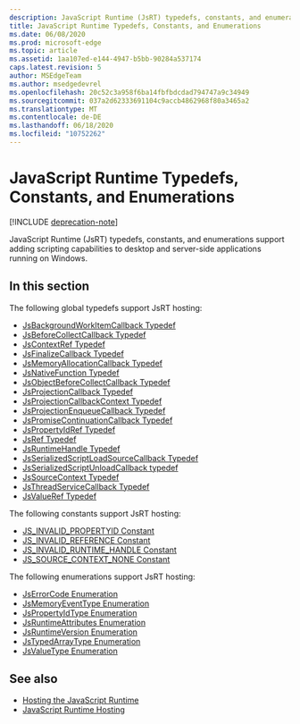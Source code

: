 ```yaml
---
description: JavaScript Runtime (JsRT) typedefs, constants, and enumerations support adding scripting capabilities to desktop and server-side applications running on Windows.
title: JavaScript Runtime Typedefs, Constants, and Enumerations
ms.date: 06/08/2020
ms.prod: microsoft-edge
ms.topic: article
ms.assetid: 1aa107ed-e144-4947-b5bb-90284a537174
caps.latest.revision: 5
author: MSEdgeTeam
ms.author: msedgedevrel
ms.openlocfilehash: 20c52c3a958f6ba14fbfbdcdad794747a9c34949
ms.sourcegitcommit: 037a2d62333691104c9accb4862968f80a3465a2
ms.translationtype: MT
ms.contentlocale: de-DE
ms.lasthandoff: 06/18/2020
ms.locfileid: "10752262"
---
```

# JavaScript Runtime Typedefs, Constants, and Enumerations  

[!INCLUDE [deprecation-note](../includes/deprecation-note.md)]  

JavaScript Runtime (JsRT) typedefs, constants, and enumerations support adding scripting capabilities to desktop and server-side applications running on Windows.  

## In this section  

The following global typedefs support JsRT hosting:  

*   [JsBackgroundWorkItemCallback Typedef](./jsbackgroundworkitemcallback-typedef.md)  
*   [JsBeforeCollectCallback Typedef](./jsbeforecollectcallback-typedef.md)  
*   [JsContextRef Typedef](./jscontextref-typedef.md)  
*   [JsFinalizeCallback Typedef](./jsfinalizecallback-typedef.md)  
*   [JsMemoryAllocationCallback Typedef](./jsmemoryallocationcallback-typedef.md)  
*   [JsNativeFunction Typedef](./jsnativefunction-typedef.md)  
*   [JsObjectBeforeCollectCallback Typedef](./jsobjectbeforecollectcallback-typedef.md)  
*   [JsProjectionCallback Typedef](./jsprojectioncallback-typedef.md)  
*   [JsProjectionCallbackContext Typedef](./jsprojectioncallbackcontext-typedef.md)  
*   [JsProjectionEnqueueCallback Typedef](./jsprojectionenqueuecallback-typedef.md)  
*   [JsPromiseContinuationCallback Typedef](./jspromisecontinuationcallback-typedef.md)  
*   [JsPropertyIdRef Typedef](./jspropertyidref-typedef.md)  
*   [JsRef Typedef](./jsref-typedef.md)  
*   [JsRuntimeHandle Typedef](./jsruntimehandle-typedef.md)  
*   [JsSerializedScriptLoadSourceCallback Typedef](./jsserializedscriptloadsourcecallback-typedef.md)  
*   [JsSerializedScriptUnloadCallback typedef](./jsserializedscriptunloadcallback-typedef.md)  
*   [JsSourceContext Typedef](./jssourcecontext-typedef.md)  
*   [JsThreadServiceCallback Typedef](./jsthreadservicecallback-typedef.md)  
*   [JsValueRef Typedef](./jsvalueref-typedef.md)  

The following constants support JsRT hosting:  

*   [JS_INVALID_PROPERTYID Constant](./js-invalid-propertyid-constant.md)  
*   [JS_INVALID_REFERENCE Constant](./js-invalid-reference-constant.md)  
*   [JS_INVALID_RUNTIME_HANDLE Constant](./js-invalid-runtime-handle-constant.md)  
*   [JS_SOURCE_CONTEXT_NONE Constant](./js-source-context-none-constant.md)  

The following enumerations support JsRT hosting:  

*   [JsErrorCode Enumeration](./jserrorcode-enumeration.md)  
*   [JsMemoryEventType Enumeration](./jsmemoryeventtype-enumeration.md)  
*   [JsPropertyIdType Enumeration](./jspropertyidtype-enumeration.md)  
*   [JsRuntimeAttributes Enumeration](./jsruntimeattributes-enumeration.md)  
*   [JsRuntimeVersion Enumeration](./jsruntimeversion-enumeration.md)  
*   [JsTypedArrayType Enumeration](./jstypedarraytype-enumeration.md)  
*   [JsValueType Enumeration](./jsvaluetype-enumeration.md)  

## See also  

*   [Hosting the JavaScript Runtime](./hosting-the-javascript-runtime.md)  
*   [JavaScript Runtime Hosting](../javascript-runtime-hosting.md)  
